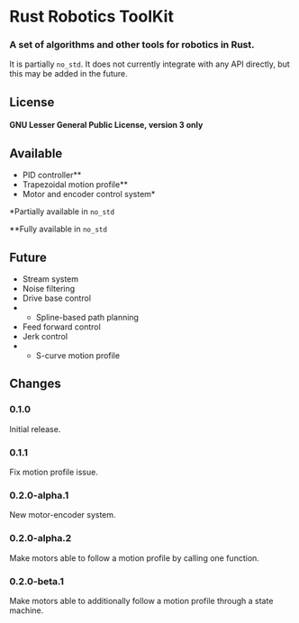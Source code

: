 # Rust Robotics ToolKit
### A set of algorithms and other tools for robotics in Rust.

It is partially `no_std`. It does not currently integrate with any API directly, but this may be added in the future.

## License
#### GNU Lesser General Public License, version 3 only

## Available
- PID controller\*\*
- Trapezoidal motion profile\*\*
- Motor and encoder control system\*

\*Partially available in `no_std`

\*\*Fully available in `no_std`

## Future
- Stream system
- Noise filtering
- Drive base control
- - Spline-based path planning
- Feed forward control
- Jerk control
- - S-curve motion profile

## Changes
### 0.1.0
Initial release.
### 0.1.1
Fix motion profile issue.
### 0.2.0-alpha.1
New motor-encoder system.
### 0.2.0-alpha.2
Make motors able to follow a motion profile by calling one function.
### 0.2.0-beta.1
Make motors able to additionally follow a motion profile through a state machine.
